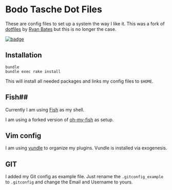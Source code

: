 # Bodo Tasche Dot Files #

These are config files to set up a system the way I like it. This was a
fork of  [dotfiles](http://github.com/ryanb/dotfiles) by [Ryan Bates](http://railscasts.com/)
but this is no longer the case.

[![badge](https://github.com/moonglum/exogenesis/raw/badge/badge.png)](https://github.com/moonglum/exogenesis)

## Installation ##

    bundle
    bundle exec rake install

This will install all needed packages and links my config files to ``$HOME``.

## Fish##

Currently I am  using [Fish](http://fishshell.com) as my shell.

I am using a forked version of [oh-my-fish](https://github.com/bitboxer/oh-my-fish)
as setup.

## Vim config ##

I am using [vundle](https://github.com/gmarik/vundle) to organize my plugins. Vundle
is installed via exogenesis.

## GIT ##

I added my Git config as example file. Just rename the
``.gitconfig_example`` to ``.gitconfig`` and change the Email and Username to
yours.

